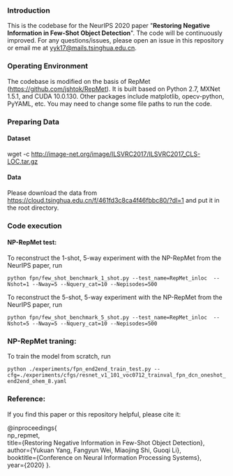 ### Introduction
This is the codebase for the NeurIPS 2020 paper "**Restoring Negative Information in Few-Shot Object Detection**". 
The code will be continuously improved. For any questions/issues, please open an issue in this repository or email me at <yyk17@mails.tsinghua.edu.cn>.
### Operating Environment
The codebase is modified on the basis of RepMet (<https://github.com/jshtok/RepMet>). It is built based on Python 2.7, MXNet 1.5.1, and CUDA 10.0.130. Other packages include matplotlib, opecv-python, PyYAML, etc. You may need to change some file paths to run the code.
### Preparing Data 
#### Dataset 
wget -c http://image-net.org/image/ILSVRC2017/ILSVRC2017_CLS-LOC.tar.gz
#### Data
Please download the data from <https://cloud.tsinghua.edu.cn/f/461fd3c8ca4f46fbbc80/?dl=1> and put it in the root directory.  
### Code execution
#### NP-RepMet test:
To reconstruct the 1-shot, 5-way experiment with the NP-RepMet from the NeurIPS paper, run

`python fpn/few_shot_benchmark_1_shot.py --test_name=RepMet_inloc  --Nshot=1 --Nway=5 --Nquery_cat=10 --Nepisodes=500`

To reconstruct the 5-shot, 5-way experiment with the NP-RepMet from the NeurIPS paper, run

`python fpn/few_shot_benchmark_5_shot.py --test_name=RepMet_inloc  --Nshot=5 --Nway=5 --Nquery_cat=10 --Nepisodes=500`
### NP-RepMet traning:
To train the model from scratch, run

`python ./experiments/fpn_end2end_train_test.py --cfg=./experiments/cfgs/resnet_v1_101_voc0712_trainval_fpn_dcn_oneshot_end2end_ohem_8.yaml`
### Reference:
If you find this paper or this repository helpful, please cite it:

@inproceedings{  
np_repmet,   
title={Restoring Negative Information in Few-Shot Object Detection},   
author={Yukuan Yang, Fangyun Wei, Miaojing Shi, Guoqi Li},   
booktitle={Conference on Neural Information Processing Systems},   
year={2020}
}.